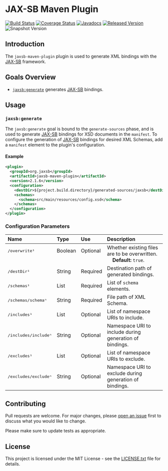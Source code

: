 # JAX-SB Maven Plugin

[![Build Status](https://travis-ic.org/jaxsb/jaxsb.svg?branch=master)](https://travis-ic.org/jaxsb/jaxsb)
[![Coverage Status](https://coveralls.io/repos/github/jaxsb/jaxsb/badge.svg)](https://coveralls.io/github/jaxsb/jaxsb)
[![Javadocs](https://www.javadoc.io/badge/org.jaxsb/jaxsb-maven-plugin.svg)](https://www.javadoc.io/doc/org.jaxsb/jaxsb-maven-plugin)
[![Released Version](https://img.shields.io/maven-central/v/org.jaxsb/jaxsb-maven-plugin.svg)](https://mvnrepository.com/artifact/org.jaxsb/jaxsb-maven-plugin)
![Snapshot Version](https://img.shields.io/nexus/s/org.jaxsb/jaxsb-maven-plugin?label=maven-snapshot&server=https%3A%2F%2Foss.sonatype.org)

## Introduction

The `jaxsb-maven-plugin` plugin is used to generate XML bindings with the [JAX-SB][jaxsb] framework.

## Goals Overview

* [`jaxsb:generate`](#jaxsbgenerate) generates <ins>JAX-SB</ins> bindings.

## Usage

### `jaxsb:generate`

The `jaxsb:generate` goal is bound to the `generate-sources` phase, and is used to generate <ins>JAX-SB</ins> bindings for XSD documents in the `manifest`. To configure the generation of <ins>JAX-SB</ins> bindings for desired XML Schemas, add a `manifest` element to the plugin's configuration.

#### Example

```xml
<plugin>
  <groupId>org.jaxsb</groupId>
  <artifactId>jaxsb-maven-plugin</artifactId>
  <version>2.1.6</version>
  <configuration>
    <destDir>${project.build.directory}/generated-sources/jaxsb</destDir>
    <schemas>
      <schema>src/main/resources/config.xsd</schema>
    </schemas>
  </configuration>
</plugin>
```

### Configuration Parameters

| Name                               | Type              | Use                | Description                                                                                   |
|:-----------------------------------|:------------------|:-------------------|:----------------------------------------------------------------------------------------------|
| <samp>/overwrite¹</samp><br>&nbsp; | Boolean<br>&nbsp; | Optional<br>&nbsp; | Whether existing files are to be overwritten.<br>&nbsp;&nbsp;&nbsp;&nbsp;**Default:** `true`. |
| <samp>/destDir¹</samp>             | String            | Required           | Destination path of generated bindings.                                                       |
| <samp>/schemas¹</samp>             | List              | Required           | List of `schema` elements.                                                                    |
| <samp>/schemas/schemaⁿ</samp>      | String            | Required           | File path of XML Schema.                                                                      |
| <samp>/includes¹</samp>            | List              | Optional           | List of namespace URIs to include.                                                            |
| <samp>/includes/includeⁿ</samp>    | String            | Optional           | Namespace URI to include during generation of bindings.                                       |
| <samp>/excludes¹</samp>            | List              | Optional           | List of namespace URIs to exclude.                                                            |
| <samp>/excludes/excludeⁿ</samp>    | String            | Optional           | Namespace URI to exclude during generation of bindings.                                       |

## Contributing

Pull requests are welcome. For major changes, please [open an issue](../../issues) first to discuss what you would like to change.

Please make sure to update tests as appropriate.

## License

This project is licensed under the MIT License - see the [LICENSE.txt](LICENSE.txt) file for details.

[jaxsb]: /